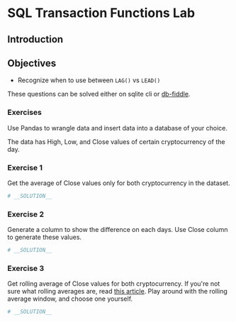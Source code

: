 # SQL Transaction Functions Lab

## Introduction

## Objectives
- Recognize when to use between `LAG()` vs `LEAD()`

These questions can be solved either on sqlite cli or [db-fiddle](https://www.db-fiddle.com/).

### Exercises

Use Pandas to wrangle data and insert data into a database of your choice.

The data has High, Low, and Close values of certain cryptocurrency of the day.

### Exercise 1

Get the average of Close values only for both cryptocurrency in the dataset.


```python
# __SOLUTION__
```

### Exercise 2

Generate a column to show the difference on each days. Use Close column to generate these values.


```python
# __SOLUTION__
```

### Exercise 3

Get rolling average of Close values for both cryptocurrency. If you're not sure what rolling averages are, read [this article](https://learnsql.com/blog/rolling-average-in-sql/). Play around with the rolling average window, and choose one yourself.


```python
# __SOLUTION__
```
